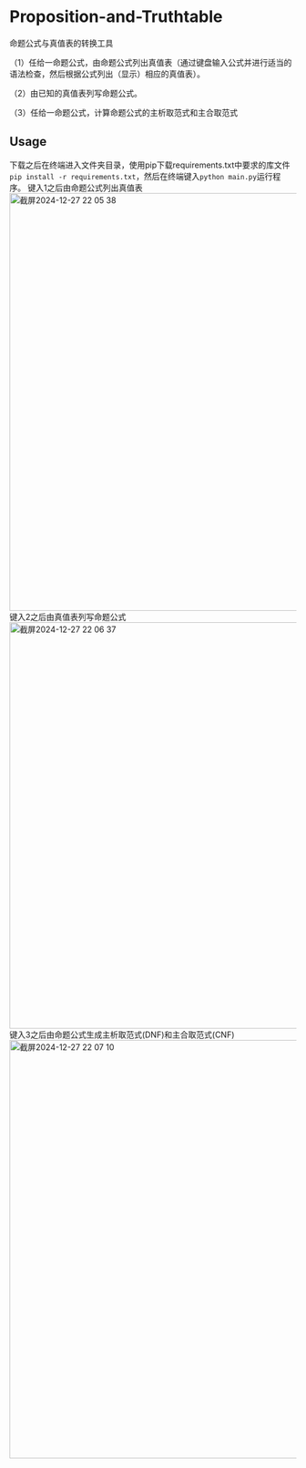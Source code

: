 # Proposition-and-Truthtable

命题公式与真值表的转换工具

（1）任给一命题公式，由命题公式列出真值表（通过键盘输入公式并进行适当的语法检查，然后根据公式列出（显示）相应的真值表）。

（2）由已知的真值表列写命题公式。

（3）任给一命题公式，计算命题公式的主析取范式和主合取范式

## Usage
下载之后在终端进入文件夹目录，使用pip下载requirements.txt中要求的库文件`pip install -r requirements.txt`，然后在终端键入`python main.py`运行程序。
键入1之后由命题公式列出真值表
<img width="734" alt="截屏2024-12-27 22 05 38" src="https://github.com/user-attachments/assets/8f49c449-cafd-47ad-8793-18ee2cef7e7e" />
键入2之后由真值表列写命题公式
<img width="714" alt="截屏2024-12-27 22 06 37" src="https://github.com/user-attachments/assets/0f4cd256-79cb-4014-9b86-78eb941cc61d" />
键入3之后由命题公式生成主析取范式(DNF)和主合取范式(CNF)
<img width="735" alt="截屏2024-12-27 22 07 10" src="https://github.com/user-attachments/assets/17b23568-cd0f-40bc-a696-2393c6e39d6b" />

